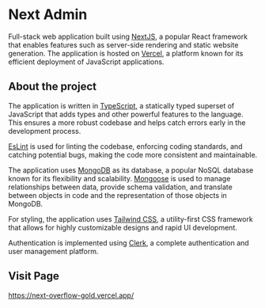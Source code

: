 # Next Admin

Full-stack web application built using [NextJS](https://nextjs.org/docs), a popular React framework that enables features such as server-side rendering and static website generation.
The application is hosted on [Vercel](https://vercel.com/docs), a platform known for its efficient deployment of JavaScript applications.

## About the project

The application is written in [TypeScript](https://www.typescriptlang.org/), a statically typed superset of JavaScript that adds types and other powerful features to the language. This ensures a more robust codebase and helps catch errors early in the development process.

[EsLint](https://eslint.org/) is used for linting the codebase, enforcing coding standards, and catching potential bugs, making the code more consistent and maintainable.

The application uses [MongoDB](https://www.mongodb.com) as its database, a popular NoSQL database known for its flexibility and scalability. [Mongoose](https://mongoosejs.com/) is used to manage relationships between data, provide schema validation, and translate between objects in code and the representation of those objects in MongoDB.

For styling, the application uses [Tailwind CSS](https://tailwindcss.com/), a utility-first CSS framework that allows for highly customizable designs and rapid UI development.

Authentication is implemented using [Clerk](https://clerk.com/), a complete authentication and user management platform.

## Visit Page

https://next-overflow-gold.vercel.app/

